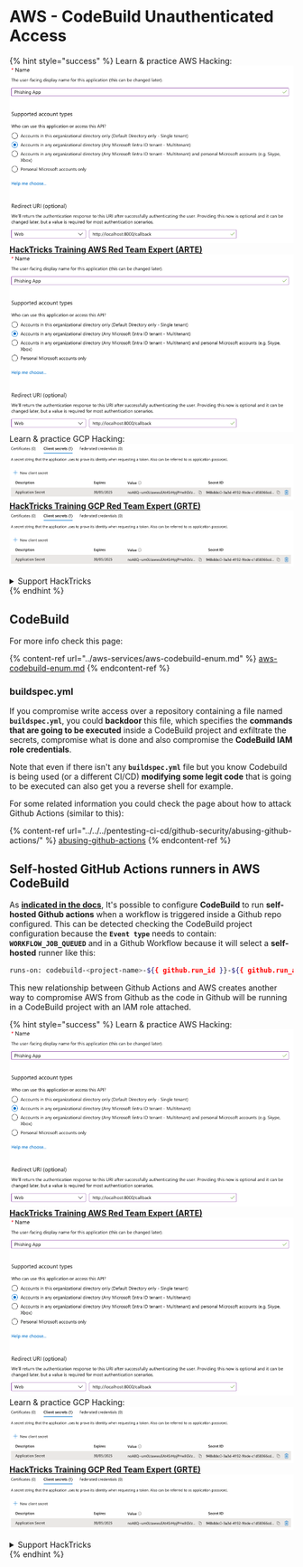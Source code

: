 # AWS - CodeBuild Unauthenticated Access

{% hint style="success" %}
Learn & practice AWS Hacking:<img src="../../../.gitbook/assets/image (1).png" alt="" data-size="line">[**HackTricks Training AWS Red Team Expert (ARTE)**](https://training.hacktricks.xyz/courses/arte)<img src="../../../.gitbook/assets/image (1).png" alt="" data-size="line">\
Learn & practice GCP Hacking: <img src="../../../.gitbook/assets/image (2).png" alt="" data-size="line">[**HackTricks Training GCP Red Team Expert (GRTE)**<img src="../../../.gitbook/assets/image (2).png" alt="" data-size="line">](https://training.hacktricks.xyz/courses/grte)

<details>

<summary>Support HackTricks</summary>

* Check the [**subscription plans**](https://github.com/sponsors/carlospolop)!
* **Join the** 💬 [**Discord group**](https://discord.gg/hRep4RUj7f) or the [**telegram group**](https://t.me/peass) or **follow** us on **Twitter** 🐦 [**@hacktricks\_live**](https://twitter.com/hacktricks\_live)**.**
* **Share hacking tricks by submitting PRs to the** [**HackTricks**](https://github.com/carlospolop/hacktricks) and [**HackTricks Cloud**](https://github.com/carlospolop/hacktricks-cloud) github repos.

</details>
{% endhint %}

## CodeBuild

For more info check this page:

{% content-ref url="../aws-services/aws-codebuild-enum.md" %}
[aws-codebuild-enum.md](../aws-services/aws-codebuild-enum.md)
{% endcontent-ref %}

### buildspec.yml

If you compromise write access over a repository containing a file named **`buildspec.yml`**, you could **backdoor** this file, which specifies the **commands that are going to be executed** inside a CodeBuild project and exfiltrate the secrets, compromise what is done and also compromise the **CodeBuild IAM role credentials**.

Note that even if there isn't any **`buildspec.yml`** file but you know Codebuild is being used (or a different CI/CD) **modifying some legit code** that is going to be executed can also get you a reverse shell for example.

For some related information you could check the page about how to attack Github Actions (similar to this):

{% content-ref url="../../../pentesting-ci-cd/github-security/abusing-github-actions/" %}
[abusing-github-actions](../../../pentesting-ci-cd/github-security/abusing-github-actions/)
{% endcontent-ref %}

## Self-hosted GitHub Actions runners in AWS CodeBuild <a href="#action-runner" id="action-runner"></a>

As [**indicated in the docs**](https://docs.aws.amazon.com/codebuild/latest/userguide/action-runner.html), It's possible to configure **CodeBuild** to run **self-hosted Github actions** when a workflow is triggered inside a Github repo configured. This can be detected checking the CodeBuild project configuration because the **`Event type`** needs to contain: **`WORKFLOW_JOB_QUEUED`** and in a Github Workflow because it will select a **self-hosted** runner like this:

```bash
runs-on: codebuild-<project-name>-${{ github.run_id }}-${{ github.run_attempt }}
```

This new relationship between Github Actions and AWS creates another way to compromise AWS from Github as the code in Github will be running in a CodeBuild project with an IAM role attached.

{% hint style="success" %}
Learn & practice AWS Hacking:<img src="../../../.gitbook/assets/image (1).png" alt="" data-size="line">[**HackTricks Training AWS Red Team Expert (ARTE)**](https://training.hacktricks.xyz/courses/arte)<img src="../../../.gitbook/assets/image (1).png" alt="" data-size="line">\
Learn & practice GCP Hacking: <img src="../../../.gitbook/assets/image (2).png" alt="" data-size="line">[**HackTricks Training GCP Red Team Expert (GRTE)**<img src="../../../.gitbook/assets/image (2).png" alt="" data-size="line">](https://training.hacktricks.xyz/courses/grte)

<details>

<summary>Support HackTricks</summary>

* Check the [**subscription plans**](https://github.com/sponsors/carlospolop)!
* **Join the** 💬 [**Discord group**](https://discord.gg/hRep4RUj7f) or the [**telegram group**](https://t.me/peass) or **follow** us on **Twitter** 🐦 [**@hacktricks\_live**](https://twitter.com/hacktricks\_live)**.**
* **Share hacking tricks by submitting PRs to the** [**HackTricks**](https://github.com/carlospolop/hacktricks) and [**HackTricks Cloud**](https://github.com/carlospolop/hacktricks-cloud) github repos.

</details>
{% endhint %}
